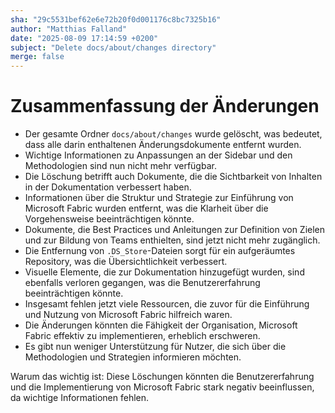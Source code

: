 ```yaml
---
sha: "29c5531bef62e6e72b20f0d001176c8bc7325b16"
author: "Matthias Falland"
date: "2025-08-09 17:14:59 +0200"
subject: "Delete docs/about/changes directory"
merge: false
---
```


# Zusammenfassung der Änderungen

- Der gesamte Ordner `docs/about/changes` wurde gelöscht, was bedeutet, dass alle darin enthaltenen Änderungsdokumente entfernt wurden.
- Wichtige Informationen zu Anpassungen an der Sidebar und den Methodologien sind nun nicht mehr verfügbar.
- Die Löschung betrifft auch Dokumente, die die Sichtbarkeit von Inhalten in der Dokumentation verbessert haben.
- Informationen über die Struktur und Strategie zur Einführung von Microsoft Fabric wurden entfernt, was die Klarheit über die Vorgehensweise beeinträchtigen könnte.
- Dokumente, die Best Practices und Anleitungen zur Definition von Zielen und zur Bildung von Teams enthielten, sind jetzt nicht mehr zugänglich.
- Die Entfernung von `.DS_Store`-Dateien sorgt für ein aufgeräumtes Repository, was die Übersichtlichkeit verbessert.
- Visuelle Elemente, die zur Dokumentation hinzugefügt wurden, sind ebenfalls verloren gegangen, was die Benutzererfahrung beeinträchtigen könnte.
- Insgesamt fehlen jetzt viele Ressourcen, die zuvor für die Einführung und Nutzung von Microsoft Fabric hilfreich waren.
- Die Änderungen könnten die Fähigkeit der Organisation, Microsoft Fabric effektiv zu implementieren, erheblich erschweren.
- Es gibt nun weniger Unterstützung für Nutzer, die sich über die Methodologien und Strategien informieren möchten.

Warum das wichtig ist: Diese Löschungen könnten die Benutzererfahrung und die Implementierung von Microsoft Fabric stark negativ beeinflussen, da wichtige Informationen fehlen.

